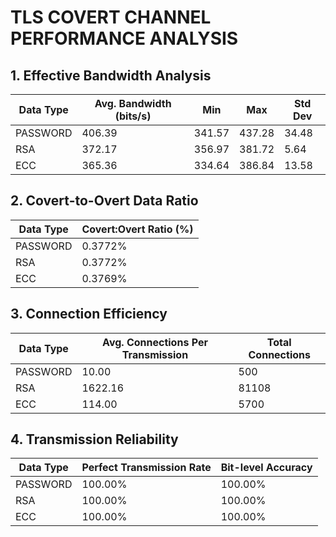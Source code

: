 # TLS COVERT CHANNEL PERFORMANCE ANALYSIS

## 1. Effective Bandwidth Analysis
| Data Type | Avg. Bandwidth (bits/s) | Min | Max | Std Dev |
| --------- | ---------------------- | --- | --- | ------- |
| PASSWORD | 406.39 | 341.57 | 437.28 | 34.48 |
| RSA | 372.17 | 356.97 | 381.72 | 5.64 |
| ECC | 365.36 | 334.64 | 386.84 | 13.58 |

## 2. Covert-to-Overt Data Ratio
| Data Type | Covert:Overt Ratio (%) |
| --------- | --------------------- |
| PASSWORD | 0.3772% |
| RSA | 0.3772% |
| ECC | 0.3769% |

## 3. Connection Efficiency
| Data Type | Avg. Connections Per Transmission | Total Connections |
| --------- | -------------------------------- | ----------------- |
| PASSWORD | 10.00 | 500 |
| RSA | 1622.16 | 81108 |
| ECC | 114.00 | 5700 |

## 4. Transmission Reliability
| Data Type | Perfect Transmission Rate | Bit-level Accuracy |
| --------- | ------------------------- | ----------------- |
| PASSWORD | 100.00% | 100.00% |
| RSA | 100.00% | 100.00% |
| ECC | 100.00% | 100.00% |